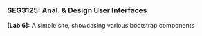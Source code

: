 ### SEG3125: Anal. & Design User Interfaces 
**[Lab 6]:** A simple site, showcasing various bootstrap components
